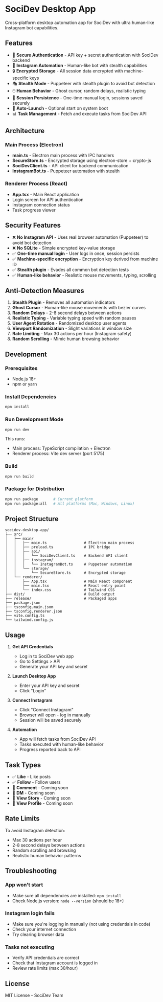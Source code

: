 # SociDev Desktop App

Cross-platform desktop automation app for SociDev with ultra human-like Instagram bot capabilities.

## Features

- 🔐 **Secure Authentication** - API key + secret authentication with SociDev backend
- 🤖 **Instagram Automation** - Human-like bot with stealth capabilities
- 🔒 **Encrypted Storage** - All session data encrypted with machine-specific keys
- 🎭 **Stealth Mode** - Puppeteer with stealth plugin to avoid bot detection
- 🖱️ **Human Behavior** - Ghost cursor, random delays, realistic typing
- 💾 **Session Persistence** - One-time manual login, sessions saved securely
- 🚀 **Auto-Launch** - Optional start on system boot
- 📊 **Task Management** - Fetch and execute tasks from SociDev API

## Architecture

### Main Process (Electron)
- **main.ts** - Electron main process with IPC handlers
- **SecureStore.ts** - Encrypted storage using electron-store + crypto-js
- **SociDevClient.ts** - API client for backend communication
- **InstagramBot.ts** - Puppeteer automation with stealth

### Renderer Process (React)
- **App.tsx** - Main React application
- Login screen for API authentication
- Instagram connection status
- Task progress viewer

## Security Features

- ❌ **No Instagram API** - Uses real browser automation (Puppeteer) to avoid bot detection
- ❌ **No SQLite** - Simple encrypted key-value storage
- ✅ **One-time manual login** - User logs in once, session persists
- ✅ **Machine-specific encryption** - Encryption key derived from machine ID
- ✅ **Stealth plugin** - Evades all common bot detection tests
- ✅ **Human-like behavior** - Realistic mouse movements, typing, scrolling

## Anti-Detection Measures

1. **Stealth Plugin** - Removes all automation indicators
2. **Ghost Cursor** - Human-like mouse movements with bezier curves
3. **Random Delays** - 2-8 second delays between actions
4. **Realistic Typing** - Variable typing speed with random pauses
5. **User Agent Rotation** - Randomized desktop user agents
6. **Viewport Randomization** - Slight variations in window size
7. **Rate Limiting** - Max 30 actions per hour (Instagram safety)
8. **Random Scrolling** - Mimic human browsing behavior

## Development

### Prerequisites
- Node.js 18+
- npm or yarn

### Install Dependencies
```bash
npm install
```

### Run Development Mode
```bash
npm run dev
```

This runs:
- Main process: TypeScript compilation + Electron
- Renderer process: Vite dev server (port 5175)

### Build
```bash
npm run build
```

### Package for Distribution
```bash
npm run package       # Current platform
npm run package:all   # All platforms (Mac, Windows, Linux)
```

## Project Structure

```
socidev-desktop-app/
├── src/
│   ├── main/
│   │   ├── main.ts                 # Electron main process
│   │   ├── preload.ts              # IPC bridge
│   │   ├── api/
│   │   │   └── SociDevClient.ts    # Backend API client
│   │   ├── instagram/
│   │   │   └── InstagramBot.ts     # Puppeteer automation
│   │   └── storage/
│   │       └── SecureStore.ts      # Encrypted storage
│   └── renderer/
│       ├── App.tsx                 # Main React component
│       ├── main.tsx                # React entry point
│       └── index.css               # Tailwind CSS
├── dist/                           # Build output
├── release/                        # Packaged apps
├── package.json
├── tsconfig.main.json
├── tsconfig.renderer.json
├── vite.config.ts
└── tailwind.config.js
```

## Usage

1. **Get API Credentials**
   - Log in to SociDev web app
   - Go to Settings > API
   - Generate your API key and secret

2. **Launch Desktop App**
   - Enter your API key and secret
   - Click "Login"

3. **Connect Instagram**
   - Click "Connect Instagram"
   - Browser will open - log in manually
   - Session will be saved securely

4. **Automation**
   - App will fetch tasks from SociDev API
   - Tasks executed with human-like behavior
   - Progress reported back to API

## Task Types

- ✅ **Like** - Like posts
- ✅ **Follow** - Follow users
- 🚧 **Comment** - Coming soon
- 🚧 **DM** - Coming soon
- 🚧 **View Story** - Coming soon
- 🚧 **View Profile** - Coming soon

## Rate Limits

To avoid Instagram detection:
- Max 30 actions per hour
- 2-8 second delays between actions
- Random scrolling and browsing
- Realistic human behavior patterns

## Troubleshooting

### App won't start
- Make sure all dependencies are installed: `npm install`
- Check Node.js version: `node --version` (should be 18+)

### Instagram login fails
- Make sure you're logging in manually (not using credentials in code)
- Check your internet connection
- Try clearing browser data

### Tasks not executing
- Verify API credentials are correct
- Check that Instagram account is logged in
- Review rate limits (max 30/hour)

## License

MIT License - SociDev Team

